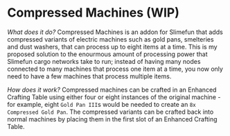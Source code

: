 # Compressed Machines (WIP)
_What does it do?_
Compressed Machines is an addon for Slimefun that adds compressed variants of electric machines such as gold pans, smelteries and dust washers, that can process up to eight items at a time. This is my proposed solution to the enourmous amount of processing power that Slimefun cargo networks take to run; instead of having many nodes connected to many machines that process one item at a time, you now only need to have a few machines that process multiple items.

_How does it work?_
Compressed machines can be crafted in an Enhanced Crafting Table using either four or eight instances of the original machine - for example, eight `Gold Pan III`s would be needed to create an `8x Compressed Gold Pan`. The compressed variants can be crafted back into normal machines by placing them in the first slot of an Enhanced Crafting Table.
